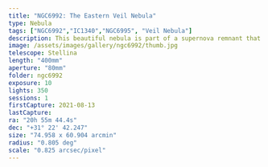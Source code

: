 ```yaml
---
title: "NGC6992: The Eastern Veil Nebula"
type: Nebula
tags: ["NGC6992","IC1340","NGC6995", "Veil Nebula"]
description: This beautiful nebula is part of a supernova remnant that spans a large field of view.
image: /assets/images/gallery/ngc6992/thumb.jpg
telescope: Stellina
length: "400mm"
aperture: "80mm"
folder: ngc6992
exposure: 10
lights: 350
sessions: 1
firstCapture: 2021-08-13 
lastCapture:
ra: "20h 55m 44.4s"
dec: "+31° 22' 42.247"
size: "74.958 x 60.904 arcmin"
radius: "0.805 deg"
scale: "0.825 arcsec/pixel"
---
```

